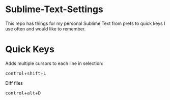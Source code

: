 Sublime-Text-Settings
=====================

This repo has things for my personal Sublime Text from prefs to quick keys I use often and would like to remember.

Quick Keys
===========
Adds multiple cursors to each line in selection: 

<kbd>control</kbd>+<kbd>shift</kbd>+<kbd>L</kbd>


Diff files

<kbd>control</kbd>+<kbd>alt</kbd>+<kbd>D</kbd>
